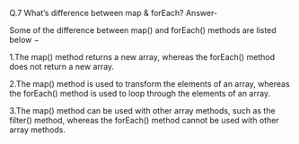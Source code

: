 Q.7 What’s difference between map & forEach?
Answer-

Some of the difference between map() and forEach() methods are listed below −

1.The map() method returns a new array, whereas the forEach() method does not return a new array.

2.The map() method is used to transform the elements of an array, whereas the forEach() method is used to loop through the elements of an array.

3.The map() method can be used with other array methods, such as the filter() method, whereas the forEach() method cannot be used with other array methods.